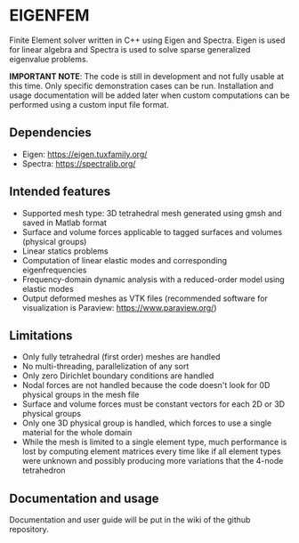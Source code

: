 # EIGENFEM
Finite Element solver written in C++ using Eigen and Spectra.
Eigen is used for linear algebra and Spectra is used to solve sparse generalized eigenvalue problems.

**IMPORTANT NOTE**: The code is still in development and not fully usable at this time. Only specific demonstration cases can be run. Installation and usage documentation will be added later when custom computations can be performed using a custom input file format.

## Dependencies
- Eigen: https://eigen.tuxfamily.org/
- Spectra: https://spectralib.org/

## Intended features
- Supported mesh type: 3D tetrahedral mesh generated using gmsh and saved in Matlab format
- Surface and volume forces applicable to tagged surfaces and volumes (physical groups)
- Linear statics problems
- Computation of linear elastic modes and corresponding eigenfrequencies
- Frequency-domain dynamic analysis with a reduced-order model using elastic modes
- Output deformed meshes as VTK files (recommended software for visualization is Paraview: https://www.paraview.org/)

## Limitations
- Only fully tetrahedral (first order) meshes are handled
- No multi-threading, parallelization of any sort
- Only zero Dirichlet boundary conditions are handled
- Nodal forces are not handled because the code doesn't look for 0D physical groups in the mesh file
- Surface and volume forces must be constant vectors for each 2D or 3D physical groups
- Only one 3D physical group is handled, which forces to use a single material for the whole domain
- While the mesh is limited to a single element type, much performance is lost by computing element matrices every time like if all element types were unknown and possibly producing more variations that the 4-node tetrahedron

## Documentation and usage
Documentation and user guide will be put in the wiki of the github repository.